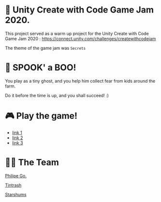 # :art: Unity Create with Code Game Jam 2020.

This project served as a warm up project for the Unity Create with Code Game Jam 2020 :
https://connect.unity.com/challenges/createwithcodejam

The theme of the game jam was ``` Secrets ```

# :game_die: SPOOK' a BOO!

You play as a tiny ghost, and you help him collect fear from kids around the farm.

Do it before the time is up, and you shall succeed! :)

# :video_game: Play the game! 
- [link 1](https://philipego.itch.io/spookaboo)
- [link 2](https://starshums.itch.io/spook-a-boo)
- [link 3](https://eternalodyssey10.itch.io/spook-a-boo)

# :man_technologist: The Team
[Philipe Go.](https://github.com/philipe-go)

[Tintrash](https://github.com/tintrash08)

[Starshums](https://github.com/starshums)
